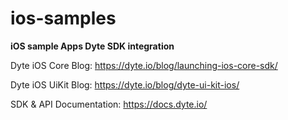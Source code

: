 # ios-samples

**iOS sample Apps Dyte SDK integration**

Dyte iOS Core Blog: https://dyte.io/blog/launching-ios-core-sdk/

Dyte iOS UiKit Blog: https://dyte.io/blog/dyte-ui-kit-ios/

SDK & API Documentation: https://docs.dyte.io/
